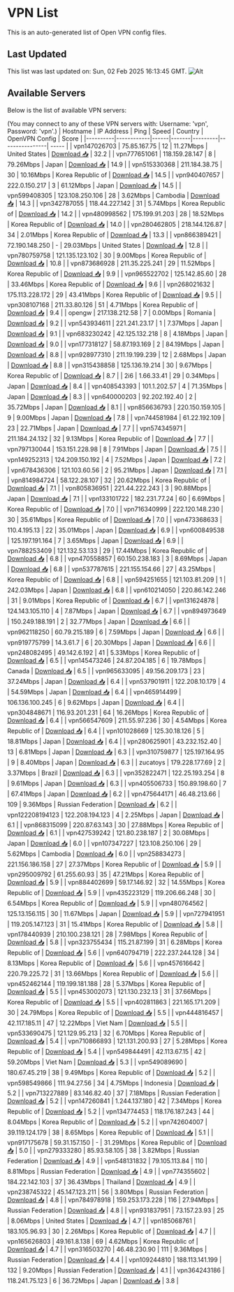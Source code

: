 # VPN List

This is an auto-generated list of Open VPN config files.

## Last Updated

This list was last updated on: Sun, 02 Feb 2025 16:13:45 GMT.
![Alt](https://repobeats.axiom.co/api/embed/186b98318ef1479477931607c1ad7d823f12451f.svg "Repobeats analytics image")

## Available Servers

Below is the list of available VPN servers:

(You may connect to any of these VPN servers with: Username: 'vpn', Password: 'vpn'.)
| Hostname | IP Address | Ping | Speed | Country | OpenVPN Config | Score |
|----------|------------|------|-------|---------|----------------| ----- |
| vpn147026703 | 75.85.167.75 | 12 | 11.27Mbps | United States | [Download 📥](./configs/server_0_US.ovpn) | 32.2 |
| vpn777651061 | 118.159.28.147 | 8 | 79.26Mbps | Japan | [Download 📥](./configs/server_1_JP.ovpn) | 14.9 |
| vpn515330368 | 211.184.38.75 | 30 | 10.16Mbps | Korea Republic of | [Download 📥](./configs/server_2_KR.ovpn) | 14.5 |
| vpn940407657 | 222.0.150.217 | 3 | 61.12Mbps | Japan | [Download 📥](./configs/server_3_JP.ovpn) | 14.5 |
| vpn599408305 | 123.108.250.106 | 28 | 3.62Mbps | Cambodia | [Download 📥](./configs/server_4_KH.ovpn) | 14.3 |
| vpn342787055 | 118.44.227.142 | 31 | 5.74Mbps | Korea Republic of | [Download 📥](./configs/server_5_KR.ovpn) | 14.2 |
| vpn480998562 | 175.199.91.203 | 28 | 18.52Mbps | Korea Republic of | [Download 📥](./configs/server_6_KR.ovpn) | 14.0 |
| vpn280462805 | 218.144.126.87 | 34 | 2.01Mbps | Korea Republic of | [Download 📥](./configs/server_7_KR.ovpn) | 13.3 |
| vpn866389421 | 72.190.148.250 | - | 29.03Mbps | United States | [Download 📥](./configs/server_8_US.ovpn) | 12.8 |
| vpn780759758 | 121.135.123.102 | 30 | 9.00Mbps | Korea Republic of | [Download 📥](./configs/server_9_KR.ovpn) | 10.8 |
| vpn873686928 | 211.35.225.241 | 29 | 11.52Mbps | Korea Republic of | [Download 📥](./configs/server_10_KR.ovpn) | 9.9 |
| vpn965522702 | 125.142.85.60 | 28 | 33.46Mbps | Korea Republic of | [Download 📥](./configs/server_11_KR.ovpn) | 9.6 |
| vpn268021632 | 175.113.228.172 | 29 | 43.41Mbps | Korea Republic of | [Download 📥](./configs/server_12_KR.ovpn) | 9.5 |
| vpn308107168 | 211.33.80.126 | 51 | 4.71Mbps | Korea Republic of | [Download 📥](./configs/server_13_KR.ovpn) | 9.4 |
| opengw | 217.138.212.58 | 7 | 0.00Mbps | Romania | [Download 📥](./configs/server_14_RO.ovpn) | 9.2 |
| vpn543934611 | 221.241.23.17 | 1 | 7.37Mbps | Japan | [Download 📥](./configs/server_15_JP.ovpn) | 9.1 |
| vpn683230242 | 42.125.132.218 | 8 | 4.18Mbps | Japan | [Download 📥](./configs/server_16_JP.ovpn) | 9.0 |
| vpn177318127 | 58.87.193.169 | 2 | 84.19Mbps | Japan | [Download 📥](./configs/server_17_JP.ovpn) | 8.8 |
| vpn928977310 | 211.19.199.239 | 12 | 2.68Mbps | Japan | [Download 📥](./configs/server_18_JP.ovpn) | 8.8 |
| vpn315438858 | 125.136.19.214 | 30 | 9.67Mbps | Korea Republic of | [Download 📥](./configs/server_19_KR.ovpn) | 8.7 |
| 2i6 | 1.66.33.41 | 29 | 0.34Mbps | Japan | [Download 📥](./configs/server_20_JP.ovpn) | 8.4 |
| vpn408543393 | 101.1.202.57 | 4 | 71.35Mbps | Japan | [Download 📥](./configs/server_21_JP.ovpn) | 8.3 |
| vpn640000203 | 92.202.192.40 | 2 | 35.72Mbps | Japan | [Download 📥](./configs/server_22_JP.ovpn) | 8.1 |
| vpn856636793 | 220.150.159.105 | 9 | 9.00Mbps | Japan | [Download 📥](./configs/server_23_JP.ovpn) | 7.8 |
| vpn744581984 | 61.22.192.109 | 23 | 22.71Mbps | Japan | [Download 📥](./configs/server_24_JP.ovpn) | 7.7 |
| vpn574345971 | 211.184.24.132 | 32 | 9.13Mbps | Korea Republic of | [Download 📥](./configs/server_25_KR.ovpn) | 7.7 |
| vpn797130044 | 153.151.228.98 | 8 | 7.91Mbps | Japan | [Download 📥](./configs/server_26_JP.ovpn) | 7.5 |
| vpn149252313 | 124.209.150.192 | 4 | 7.52Mbps | Japan | [Download 📥](./configs/server_27_JP.ovpn) | 7.2 |
| vpn678436306 | 121.103.60.56 | 2 | 95.21Mbps | Japan | [Download 📥](./configs/server_28_JP.ovpn) | 7.1 |
| vpn814984724 | 58.122.28.107 | 32 | 20.62Mbps | Korea Republic of | [Download 📥](./configs/server_29_KR.ovpn) | 7.1 |
| vpn805836951 | 221.44.222.243 | 3 | 90.88Mbps | Japan | [Download 📥](./configs/server_30_JP.ovpn) | 7.1 |
| vpn133101722 | 182.231.77.24 | 60 | 6.69Mbps | Korea Republic of | [Download 📥](./configs/server_31_KR.ovpn) | 7.0 |
| vpn716340999 | 222.120.148.230 | 30 | 35.61Mbps | Korea Republic of | [Download 📥](./configs/server_32_KR.ovpn) | 7.0 |
| vpn473368633 | 110.4.195.13 | 22 | 35.01Mbps | Japan | [Download 📥](./configs/server_33_JP.ovpn) | 6.9 |
| vpn600849538 | 125.197.191.164 | 7 | 3.65Mbps | Japan | [Download 📥](./configs/server_34_JP.ovpn) | 6.9 |
| vpn788253409 | 121.132.53.133 | 29 | 17.44Mbps | Korea Republic of | [Download 📥](./configs/server_35_KR.ovpn) | 6.8 |
| vpn470558857 | 60.150.238.183 | 3 | 8.69Mbps | Japan | [Download 📥](./configs/server_36_JP.ovpn) | 6.8 |
| vpn537787615 | 221.155.154.66 | 27 | 43.25Mbps | Korea Republic of | [Download 📥](./configs/server_37_KR.ovpn) | 6.8 |
| vpn594251655 | 121.103.81.209 | 1 | 242.03Mbps | Japan | [Download 📥](./configs/server_38_JP.ovpn) | 6.8 |
| vpn610214050 | 220.86.142.246 | 31 | 9.01Mbps | Korea Republic of | [Download 📥](./configs/server_39_KR.ovpn) | 6.7 |
| vpn131624878 | 124.143.105.110 | 4 | 7.87Mbps | Japan | [Download 📥](./configs/server_40_JP.ovpn) | 6.7 |
| vpn894973649 | 150.249.188.191 | 2 | 32.77Mbps | Japan | [Download 📥](./configs/server_41_JP.ovpn) | 6.6 |
| vpn962118250 | 60.79.215.189 | 6 | 7.59Mbps | Japan | [Download 📥](./configs/server_42_JP.ovpn) | 6.6 |
| vpn919775799 | 14.3.61.7 | 6 | 20.30Mbps | Japan | [Download 📥](./configs/server_43_JP.ovpn) | 6.6 |
| vpn248082495 | 49.142.6.192 | 41 | 5.33Mbps | Korea Republic of | [Download 📥](./configs/server_44_KR.ovpn) | 6.5 |
| vpn145473246 | 24.87.204.185 | 6 | 19.78Mbps | Canada | [Download 📥](./configs/server_45_CA.ovpn) | 6.5 |
| vpn965633095 | 49.156.209.173 | 23 | 37.24Mbps | Japan | [Download 📥](./configs/server_46_JP.ovpn) | 6.4 |
| vpn537901911 | 122.208.10.179 | 4 | 54.59Mbps | Japan | [Download 📥](./configs/server_47_JP.ovpn) | 6.4 |
| vpn465914499 | 106.136.100.245 | 6 | 9.62Mbps | Japan | [Download 📥](./configs/server_48_JP.ovpn) | 6.4 |
| vpn304848671 | 116.93.201.231 | 64 | 16.26Mbps | Korea Republic of | [Download 📥](./configs/server_49_KR.ovpn) | 6.4 |
| vpn566547609 | 211.55.97.236 | 30 | 4.54Mbps | Korea Republic of | [Download 📥](./configs/server_50_KR.ovpn) | 6.4 |
| vpn101028669 | 125.30.18.126 | 5 | 18.81Mbps | Japan | [Download 📥](./configs/server_51_JP.ovpn) | 6.4 |
| vpn280625901 | 43.232.152.40 | 13 | 6.81Mbps | Japan | [Download 📥](./configs/server_52_JP.ovpn) | 6.3 |
| vpn310759877 | 125.197.164.95 | 9 | 8.40Mbps | Japan | [Download 📥](./configs/server_53_JP.ovpn) | 6.3 |
| zucatoys | 179.228.177.69 | 2 | 3.37Mbps | Brazil | [Download 📥](./configs/server_54_BR.ovpn) | 6.3 |
| vpn352822471 | 122.25.193.254 | 8 | 9.61Mbps | Japan | [Download 📥](./configs/server_55_JP.ovpn) | 6.3 |
| vpn405506733 | 150.89.198.60 | 7 | 67.41Mbps | Japan | [Download 📥](./configs/server_56_JP.ovpn) | 6.2 |
| vpn475644171 | 46.48.213.66 | 109 | 9.36Mbps | Russian Federation | [Download 📥](./configs/server_57_RU.ovpn) | 6.2 |
| vpn122208194123 | 122.208.194.123 | 4 | 2.25Mbps | Japan | [Download 📥](./configs/server_58_JP.ovpn) | 6.1 |
| vpn868315099 | 220.87.63.143 | 30 | 27.88Mbps | Korea Republic of | [Download 📥](./configs/server_59_KR.ovpn) | 6.1 |
| vpn427539242 | 121.80.238.187 | 2 | 30.08Mbps | Japan | [Download 📥](./configs/server_60_JP.ovpn) | 6.0 |
| vpn107347227 | 123.108.250.106 | 29 | 5.62Mbps | Cambodia | [Download 📥](./configs/server_61_KH.ovpn) | 6.0 |
| vpn258834273 | 221.156.186.158 | 27 | 27.37Mbps | Korea Republic of | [Download 📥](./configs/server_62_KR.ovpn) | 5.9 |
| vpn295009792 | 61.255.60.93 | 35 | 47.21Mbps | Korea Republic of | [Download 📥](./configs/server_63_KR.ovpn) | 5.9 |
| vpn884402699 | 59.17.146.92 | 32 | 14.55Mbps | Korea Republic of | [Download 📥](./configs/server_64_KR.ovpn) | 5.9 |
| vpn435223129 | 119.206.66.248 | 30 | 6.54Mbps | Korea Republic of | [Download 📥](./configs/server_65_KR.ovpn) | 5.9 |
| vpn480764562 | 125.13.156.115 | 30 | 11.67Mbps | Japan | [Download 📥](./configs/server_66_JP.ovpn) | 5.9 |
| vpn727941951 | 119.205.147.123 | 31 | 15.41Mbps | Korea Republic of | [Download 📥](./configs/server_67_KR.ovpn) | 5.8 |
| vpn178440939 | 210.100.238.121 | 28 | 7.98Mbps | Korea Republic of | [Download 📥](./configs/server_68_KR.ovpn) | 5.8 |
| vpn323755434 | 115.21.87.199 | 31 | 6.28Mbps | Korea Republic of | [Download 📥](./configs/server_69_KR.ovpn) | 5.6 |
| vpn640794719 | 222.237.244.128 | 34 | 8.13Mbps | Korea Republic of | [Download 📥](./configs/server_70_KR.ovpn) | 5.6 |
| vpn457616642 | 220.79.225.72 | 31 | 13.66Mbps | Korea Republic of | [Download 📥](./configs/server_71_KR.ovpn) | 5.6 |
| vpn452462144 | 119.199.181.188 | 28 | 5.37Mbps | Korea Republic of | [Download 📥](./configs/server_72_KR.ovpn) | 5.5 |
| vpn453002073 | 121.130.232.13 | 31 | 37.66Mbps | Korea Republic of | [Download 📥](./configs/server_73_KR.ovpn) | 5.5 |
| vpn402811863 | 221.165.171.209 | 30 | 24.79Mbps | Korea Republic of | [Download 📥](./configs/server_74_KR.ovpn) | 5.5 |
| vpn444816457 | 42.117.185.11 | 47 | 12.22Mbps | Viet Nam | [Download 📥](./configs/server_75_VN.ovpn) | 5.5 |
| vpn533690475 | 121.129.95.213 | 32 | 6.70Mbps | Korea Republic of | [Download 📥](./configs/server_76_KR.ovpn) | 5.4 |
| vpn710866893 | 121.131.200.93 | 27 | 5.28Mbps | Korea Republic of | [Download 📥](./configs/server_77_KR.ovpn) | 5.4 |
| vpn549844491 | 42.113.67.15 | 42 | 59.20Mbps | Viet Nam | [Download 📥](./configs/server_78_VN.ovpn) | 5.3 |
| vpn549089690 | 180.67.45.219 | 38 | 9.49Mbps | Korea Republic of | [Download 📥](./configs/server_79_KR.ovpn) | 5.2 |
| vpn598549866 | 111.94.27.56 | 34 | 4.75Mbps | Indonesia | [Download 📥](./configs/server_80_ID.ovpn) | 5.2 |
| vpn713227889 | 83.146.82.40 | 37 | 7.18Mbps | Russian Federation | [Download 📥](./configs/server_81_RU.ovpn) | 5.2 |
| vpn147260841 | 1.244.137.180 | 42 | 7.34Mbps | Korea Republic of | [Download 📥](./configs/server_82_KR.ovpn) | 5.2 |
| vpn134774453 | 118.176.187.243 | 44 | 8.04Mbps | Korea Republic of | [Download 📥](./configs/server_83_KR.ovpn) | 5.2 |
| vpn742604007 | 39.119.124.179 | 38 | 8.65Mbps | Korea Republic of | [Download 📥](./configs/server_84_KR.ovpn) | 5.1 |
| vpn917175678 | 59.31.157.150 | - | 31.29Mbps | Korea Republic of | [Download 📥](./configs/server_85_KR.ovpn) | 5.0 |
| vpn279333280 | 85.93.58.105 | 38 | 3.82Mbps | Russian Federation | [Download 📥](./configs/server_86_RU.ovpn) | 4.9 |
| vpn548131832 | 79.105.113.84 | 110 | 8.81Mbps | Russian Federation | [Download 📥](./configs/server_87_RU.ovpn) | 4.9 |
| vpn774355602 | 184.22.142.103 | 37 | 36.43Mbps | Thailand | [Download 📥](./configs/server_88_TH.ovpn) | 4.9 |
| vpn238745322 | 45.147.123.211 | 56 | 3.80Mbps | Russian Federation | [Download 📥](./configs/server_89_RU.ovpn) | 4.8 |
| vpn784978918 | 159.253.173.228 | 116 | 27.94Mbps | Russian Federation | [Download 📥](./configs/server_90_RU.ovpn) | 4.8 |
| vpn931837951 | 73.157.23.93 | 25 | 8.06Mbps | United States | [Download 📥](./configs/server_91_US.ovpn) | 4.7 |
| vpn185068761 | 183.105.96.93 | 30 | 2.26Mbps | Korea Republic of | [Download 📥](./configs/server_92_KR.ovpn) | 4.7 |
| vpn165626803 | 49.161.8.138 | 69 | 4.62Mbps | Korea Republic of | [Download 📥](./configs/server_93_KR.ovpn) | 4.7 |
| vpn316503270 | 46.48.230.90 | 111 | 9.36Mbps | Russian Federation | [Download 📥](./configs/server_94_RU.ovpn) | 4.4 |
| vpn109244810 | 188.113.141.199 | 132 | 9.20Mbps | Russian Federation | [Download 📥](./configs/server_95_RU.ovpn) | 4.1 |
| vpn364243186 | 118.241.75.123 | 6 | 36.72Mbps | Japan | [Download 📥](./configs/server_96_JP.ovpn) | 3.8 |

